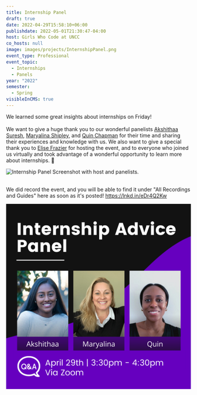 ```yaml
---
title: Internship Panel
draft: true
date: 2022-04-29T15:58:10+06:00
publishdate: 2022-05-01T21:30:47-04:00
host: Girls Who Code at UNCC
co_hosts: null
image: images/projects/InternshipPanel.png
event_type: Professional
event_topic:
  - Internships
  - Panels
year: "2022"
semester:
  - Spring
visibleInCMS: true
---
```

We learned some great insights about internships on Friday!\
\
We want to give a huge thank you to our wonderful panelists [Akshithaa Suresh](https://www.linkedin.com/in/ACoAACv6ZIQB61NWYJsmT86k-Jszp_xq3ubaQw4), [Maryalina Shipley](https://www.linkedin.com/in/ACoAAAOo7m8BdcolhPs3KRS_enGQjTVxthdlG00), and [Quin Chapman](https://www.linkedin.com/in/ACoAACcAOWEBrsTdwo2DgSRZqn9_4xUo6ZhIWx8) for their time and sharing their experiences and knowledge with us. We also want to give a special thank you to [Elise Frazier](https://www.linkedin.com/in/ACoAACrEJncBAR7UhRnWfb7rbygduE_YmOj7DJA) for hosting the event, and to everyone who joined us virtually and took advantage of a wonderful opportunity to learn more about internships. 💜

![Internship Panel Screenshot with host and panelists.](/Girls-Who-Code-at-UNCC/images/internshippanelrecap.jpeg "Internship Panel Screenshot")

\
We did record the event, and you will be able to find it under "All Recordings and Guides" here as soon as it's posted! <https://lnkd.in/eDr4Q2Kw>

![Internship Panel](../../images/projects/InternshipPanel.png)